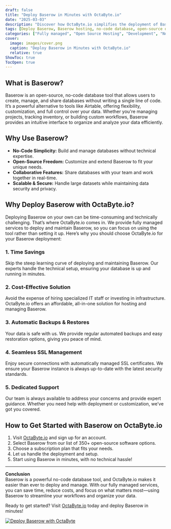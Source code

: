```yaml
---
draft: false
title: "Deploy Baserow in Minutes with OctaByte.io"
date: "2025-03-03"
description: "Discover how OctaByte.io simplifies the deployment of Baserow, an open-source no-code database tool. Save time, reduce costs, and enjoy fully managed services with automatic backups, SSL management, and expert support."
tags: [Deploy Baserow, Baserow hosting, no-code database, open-source database, managed Baserow, OctaByte, Baserow deployment, no-code tools, open-source software hosting, managed IT services]
categories: ["Fully managed", "Open Source Hosting", "Development", "Nocode Lowcode", "Baserow"]
cover:
  image: images/cover.png
  caption: "Deploy Baserow in Minutes with OctaByte.io"
  relative: true
ShowToc: true
TocOpen: true
---
```



## What is Baserow?

Baserow is an open-source, no-code database tool that allows users to create, manage, and share databases without writing a single line of code. It’s a powerful alternative to tools like Airtable, offering flexibility, customization, and full control over your data. Whether you're managing projects, tracking inventory, or building custom workflows, Baserow provides an intuitive interface to organize and analyze your data efficiently.

## Why Use Baserow?

- **No-Code Simplicity:** Build and manage databases without technical expertise.  
- **Open-Source Freedom:** Customize and extend Baserow to fit your unique needs.  
- **Collaborative Features:** Share databases with your team and work together in real-time.  
- **Scalable & Secure:** Handle large datasets while maintaining data security and privacy.  

## Why Deploy Baserow with OctaByte.io?

Deploying Baserow on your own can be time-consuming and technically challenging. That’s where OctaByte.io comes in. We provide fully managed services to deploy and maintain Baserow, so you can focus on using the tool rather than setting it up. Here’s why you should choose OctaByte.io for your Baserow deployment:

### 1. **Time Savings**  
Skip the steep learning curve of deploying and maintaining Baserow. Our experts handle the technical setup, ensuring your database is up and running in minutes.

### 2. **Cost-Effective Solution**  
Avoid the expense of hiring specialized IT staff or investing in infrastructure. OctaByte.io offers an affordable, all-in-one solution for hosting and managing Baserow.

### 3. **Automatic Backups & Restores**  
Your data is safe with us. We provide regular automated backups and easy restoration options, giving you peace of mind.

### 4. **Seamless SSL Management**  
Enjoy secure connections with automatically managed SSL certificates. We ensure your Baserow instance is always up-to-date with the latest security standards.

### 5. **Dedicated Support**  
Our team is always available to address your concerns and provide expert guidance. Whether you need help with deployment or customization, we’ve got you covered.

## How to Get Started with Baserow on OctaByte.io

1. Visit [OctaByte.io](https://octabyte.io) and sign up for an account.  
2. Select Baserow from our list of 350+ open-source software options.  
3. Choose a subscription plan that fits your needs.  
4. Let us handle the deployment and setup.  
5. Start using Baserow in minutes, with no technical hassle!  

---

**Conclusion**  
Baserow is a powerful no-code database tool, and OctaByte.io makes it easier than ever to deploy and manage. With our fully managed services, you can save time, reduce costs, and focus on what matters most—using Baserow to streamline your workflows and organize your data.  

Ready to get started? Visit [OctaByte.io](https://octabyte.io) today and deploy Baserow in minutes!

[![Deploy Baserow with OctaByte](/images/deploy-on-octabyte.png)](https://octabyte.io/fully-managed-open-source-services/development/nocode-lowcode/baserow)